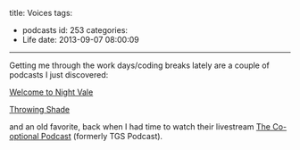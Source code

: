 title: Voices
tags:
  - podcasts
id: 253
categories:
  - Life
date: 2013-09-07 08:00:09
---

Getting me through the work days/coding breaks lately are a couple of podcasts I just discovered:

[Welcome to Night Vale](https://itunes.apple.com/us/podcast/welcome-to-night-vale/id536258179?mt=2)

[Throwing Shade](https://itunes.apple.com/us/podcast/throwing-shade/id479583266?mt=2)

and an old favorite, back when I had time to watch their livestream [The Co-optional Podcast](https://itunes.apple.com/us/podcast/polaris-channel/id667537837?mt=2) (formerly TGS Podcast).
